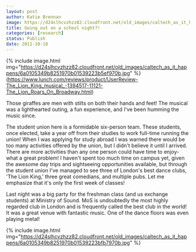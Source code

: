 ```yaml
---
layout: post
author: Katie Brennan
image: https://d24slhcvzhzz82.cloudfront.net/old_images/caltech_as_it_happens/6a0105349b8251970b014e8c17b311970d.jpg
title: Going out on a school night?! 
categories: [research]
status: Publish
date: 2011-10-10
---
```




{% include image.html img="https://d24slhcvzhzz82.cloudfront.net/old_images/caltech_as_it_happens/6a0105349b8251970b01539223b5ef970b.jpg" %}
(https://www.lunch.com/reviews/product/UserReview-The_Lion_King_musical_-1394517-11121-The_Lion_Roars_On_Broadway.html)

Those giraffes are men with stilts on both their hands and feet! The musical was a lighthearted outing, a fun experience, and I've been humming the music since.

The student union here is a formidable six-person team. These students, once elected, take a year off from their studies to work full-time running the union! When I was applying for study abroad I was warned there would be too many activities offered by the union, but I didn't believe it until I arrived. There are more activities than any one person could have time to enjoy- what a great problem! I haven't spent too much time on campus yet, given the awesome day trips and sightseeing opportunities available, but through the student union I've managed to see three of London's best dance clubs, 'The Lion King,' three great comedians, and multiple pubs. Let me emphasize that it's only the first week of classes!

Last night was a big party for the freshman class (and us exchange students) at Ministry of Sound. MoS is undoubtedly the most highly regarded club in London and is frequently called the best club in the world! It was a great venue with fantastic music. One of the dance floors was even playing metal!

{% include image.html img="https://d24slhcvzhzz82.cloudfront.net/old_images/caltech_as_it_happens/6a0105349b8251970b01539223bfb7970b.jpg" %}
